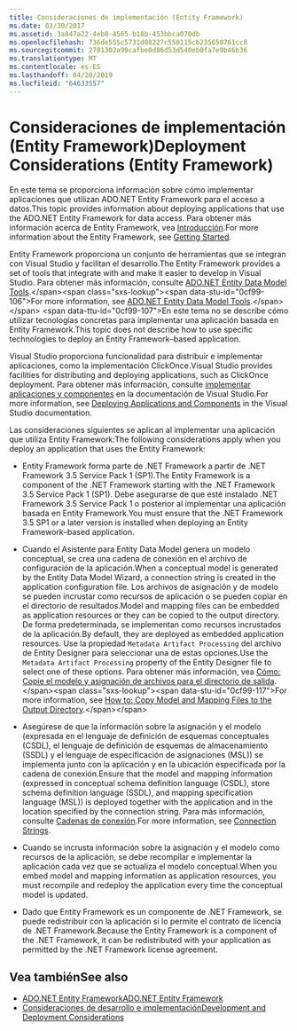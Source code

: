 ```yaml
---
title: Consideraciones de implementación (Entity Framework)
ms.date: 03/30/2017
ms.assetid: 3a847a22-4eb8-4565-b18b-453bbca070db
ms.openlocfilehash: 736de555c5731d08227c558115cb235650761cc8
ms.sourcegitcommit: 2701302a99cafbe0d86d53d540eb0fa7e9b46b36
ms.translationtype: MT
ms.contentlocale: es-ES
ms.lasthandoff: 04/28/2019
ms.locfileid: "64633557"
---
```

# <a name="deployment-considerations-entity-framework"></a><span data-ttu-id="0cf99-102">Consideraciones de implementación (Entity Framework)</span><span class="sxs-lookup"><span data-stu-id="0cf99-102">Deployment Considerations (Entity Framework)</span></span>
<span data-ttu-id="0cf99-103">En este tema se proporciona información sobre cómo implementar aplicaciones que utilizan ADO.NET Entity Framework para el acceso a datos.</span><span class="sxs-lookup"><span data-stu-id="0cf99-103">This topic provides information about deploying applications that use the ADO.NET Entity Framework for data access.</span></span> <span data-ttu-id="0cf99-104">Para obtener más información acerca de Entity Framework, vea [Introducción](../../../../../docs/framework/data/adonet/ef/getting-started.md).</span><span class="sxs-lookup"><span data-stu-id="0cf99-104">For more information about the Entity Framework, see [Getting Started](../../../../../docs/framework/data/adonet/ef/getting-started.md).</span></span>  
  
 <span data-ttu-id="0cf99-105">Entity Framework proporciona un conjunto de herramientas que se integran con Visual Studio y facilitan el desarrollo.</span><span class="sxs-lookup"><span data-stu-id="0cf99-105">The Entity Framework provides a set of tools that integrate with and make it easier to develop in Visual Studio.</span></span> <span data-ttu-id="0cf99-106">Para obtener más información, consulte [ADO.NET Entity Data Model Tools](https://docs.microsoft.com/previous-versions/dotnet/netframework-4.0/bb399249(v=vs.100)).</span><span class="sxs-lookup"><span data-stu-id="0cf99-106">For more information, see [ADO.NET Entity Data Model Tools](https://docs.microsoft.com/previous-versions/dotnet/netframework-4.0/bb399249(v=vs.100)).</span></span> <span data-ttu-id="0cf99-107">En este tema no se describe cómo utilizar tecnologías concretas para implementar una aplicación basada en Entity Framework.</span><span class="sxs-lookup"><span data-stu-id="0cf99-107">This topic does not describe how to use specific technologies to deploy an Entity Framework–based application.</span></span>  
  
 <span data-ttu-id="0cf99-108">Visual Studio proporciona funcionalidad para distribuir e implementar aplicaciones, como la implementación ClickOnce.</span><span class="sxs-lookup"><span data-stu-id="0cf99-108">Visual Studio provides facilities for distributing and deploying applications, such as ClickOnce deployment.</span></span> <span data-ttu-id="0cf99-109">Para obtener más información, consulte [implementar aplicaciones y componentes](/visualstudio/deployment/deploying-applications-services-and-components) en la documentación de Visual Studio.</span><span class="sxs-lookup"><span data-stu-id="0cf99-109">For more information, see [Deploying Applications and Components](/visualstudio/deployment/deploying-applications-services-and-components) in the Visual Studio documentation.</span></span>  
  
 <span data-ttu-id="0cf99-110">Las consideraciones siguientes se aplican al implementar una aplicación que utiliza Entity Framework:</span><span class="sxs-lookup"><span data-stu-id="0cf99-110">The following considerations apply when you deploy an application that uses the Entity Framework:</span></span>  
  
- <span data-ttu-id="0cf99-111">Entity Framework forma parte de .NET Framework a partir de .NET Framework 3.5 Service Pack 1 (SP1).</span><span class="sxs-lookup"><span data-stu-id="0cf99-111">The Entity Framework is a component of the .NET Framework starting with the .NET Framework 3.5 Service Pack 1 (SP1).</span></span> <span data-ttu-id="0cf99-112">Debe asegurarse de que esté instalado .NET Framework 3.5 Service Pack 1 o posterior al implementar una aplicación basada en Entity Framework.</span><span class="sxs-lookup"><span data-stu-id="0cf99-112">You must ensure that the .NET Framework 3.5 SP1 or a later version is installed when deploying an Entity Framework–based application.</span></span>  
  
- <span data-ttu-id="0cf99-113">Cuando el Asistente para Entity Data Model genera un modelo conceptual, se crea una cadena de conexión en el archivo de configuración de la aplicación.</span><span class="sxs-lookup"><span data-stu-id="0cf99-113">When a conceptual model is generated by the Entity Data Model Wizard, a connection string is created in the application configuration file.</span></span> <span data-ttu-id="0cf99-114">Los archivos de asignación y de modelo se pueden incrustar como recursos de aplicación o se pueden copiar en el directorio de resultados.</span><span class="sxs-lookup"><span data-stu-id="0cf99-114">Model and mapping files can be embedded as application resources or they can be copied to the output directory.</span></span> <span data-ttu-id="0cf99-115">De forma predeterminada, se implementan como recursos incrustados de la aplicación.</span><span class="sxs-lookup"><span data-stu-id="0cf99-115">By default, they are deployed as embedded application resources.</span></span> <span data-ttu-id="0cf99-116">Use la propiedad `Metadata Artifact Processing` del archivo de Entity Designer para seleccionar una de estas opciones.</span><span class="sxs-lookup"><span data-stu-id="0cf99-116">Use the `Metadata Artifact Processing` property of the Entity Designer file to select one of these options.</span></span> <span data-ttu-id="0cf99-117">Para obtener más información, vea [Cómo: Copie el modelo y asignación de archivos para el directorio de salida](https://docs.microsoft.com/previous-versions/dotnet/netframework-4.0/cc716709(v=vs.100)).</span><span class="sxs-lookup"><span data-stu-id="0cf99-117">For more information, see [How to: Copy Model and Mapping Files to the Output Directory](https://docs.microsoft.com/previous-versions/dotnet/netframework-4.0/cc716709(v=vs.100)).</span></span>  
  
- <span data-ttu-id="0cf99-118">Asegúrese de que la información sobre la asignación y el modelo (expresada en el lenguaje de definición de esquemas conceptuales (CSDL), el lenguaje de definición de esquemas de almacenamiento (SSDL) y el lenguaje de especificación de asignaciones (MSL)) se implementa junto con la aplicación y en la ubicación especificada por la cadena de conexión.</span><span class="sxs-lookup"><span data-stu-id="0cf99-118">Ensure that the model and mapping information (expressed in conceptual schema definition language (CSDL), store schema definition language (SSDL), and mapping specification language (MSL)) is deployed together with the application and in the location specified by the connection string.</span></span> <span data-ttu-id="0cf99-119">Para más información, consulte [Cadenas de conexión](../../../../../docs/framework/data/adonet/ef/connection-strings.md).</span><span class="sxs-lookup"><span data-stu-id="0cf99-119">For more information, see [Connection Strings](../../../../../docs/framework/data/adonet/ef/connection-strings.md).</span></span>  
  
- <span data-ttu-id="0cf99-120">Cuando se incrusta información sobre la asignación y el modelo como recursos de la aplicación, se debe recompilar e implementar la aplicación cada vez que se actualiza el modelo conceptual.</span><span class="sxs-lookup"><span data-stu-id="0cf99-120">When you embed model and mapping information as application resources, you must recompile and redeploy the application every time the conceptual model is updated.</span></span>  
  
- <span data-ttu-id="0cf99-121">Dado que Entity Framework es un componente de .NET Framework, se puede redistribuir con la aplicación si lo permite el contrato de licencia de .NET Framework.</span><span class="sxs-lookup"><span data-stu-id="0cf99-121">Because the Entity Framework is a component of the .NET Framework, it can be redistributed with your application as permitted by the .NET Framework license agreement.</span></span>  
  
## <a name="see-also"></a><span data-ttu-id="0cf99-122">Vea también</span><span class="sxs-lookup"><span data-stu-id="0cf99-122">See also</span></span>

- [<span data-ttu-id="0cf99-123">ADO.NET Entity Framework</span><span class="sxs-lookup"><span data-stu-id="0cf99-123">ADO.NET Entity Framework</span></span>](../../../../../docs/framework/data/adonet/ef/index.md)
- [<span data-ttu-id="0cf99-124">Consideraciones de desarrollo e implementación</span><span class="sxs-lookup"><span data-stu-id="0cf99-124">Development and Deployment Considerations</span></span>](../../../../../docs/framework/data/adonet/ef/development-and-deployment-considerations.md)
